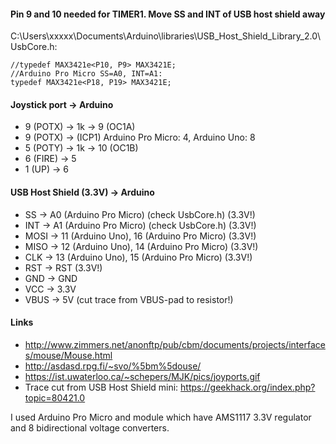 #### Pin 9 and 10 needed for TIMER1. Move SS and INT of USB host shield away

C:\Users\xxxxx\Documents\Arduino\libraries\USB_Host_Shield_Library_2.0\UsbCore.h:
```
//typedef MAX3421e<P10, P9> MAX3421E;
//Arduino Pro Micro SS=A0, INT=A1:
typedef MAX3421e<P18, P19> MAX3421E;
```

#### Joystick port -> Arduino
- 9 (POTX) -> 1k -> 9 (OC1A)
- 9 (POTX) -> (ICP1) Arduino Pro Micro: 4, Arduino Uno: 8
- 5 (POTY) -> 1k -> 10 (OC1B)
- 6 (FIRE) -> 5
- 1 (UP) -> 6

#### USB Host Shield (3.3V) -> Arduino
- SS -> A0 (Arduino Pro Micro) (check UsbCore.h) (3.3V!)
- INT -> A1 (Arduino Pro Micro) (check UsbCore.h) (3.3V!)
- MOSI -> 11 (Arduino Uno), 16 (Arduino Pro Micro) (3.3V!)
- MISO -> 12 (Arduino Uno), 14 (Arduino Pro Micro) (3.3V!)
- CLK -> 13 (Arduino Uno), 15 (Arduino Pro Micro) (3.3V!)
- RST -> RST (3.3V!)
- GND -> GND
- VCC -> 3.3V
- VBUS -> 5V (cut trace from VBUS-pad to resistor!)

#### Links
- http://www.zimmers.net/anonftp/pub/cbm/documents/projects/interfaces/mouse/Mouse.html
- http://asdasd.rpg.fi/~svo/%5bm%5douse/
- https://ist.uwaterloo.ca/~schepers/MJK/pics/joyports.gif
- Trace cut from USB Host Shield mini: https://geekhack.org/index.php?topic=80421.0

I used Arduino Pro Micro and module which have AMS1117 3.3V regulator and 8 bidirectional voltage converters.
